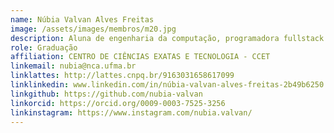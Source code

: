 ```yaml
---
name: Núbia Valvan Alves Freitas
image: /assets/images/membros/m20.jpg
description: Aluna de engenharia da computação, programadora fullstack.
role: Graduação
affiliation: CENTRO DE CIÊNCIAS EXATAS E TECNOLOGIA - CCET
linkemail: nubia@nca.ufma.br
linklattes: http://lattes.cnpq.br/9163031658617099
linklinkedin: www.linkedin.com/in/núbia-valvan-alves-freitas-2b49b6250
linkgithub: https://github.com/nubia-valvan
linkorcid: https://orcid.org/0009-0003-7525-3256
linkinstagram: https://www.instagram.com/nubia.valvan/
---
```



